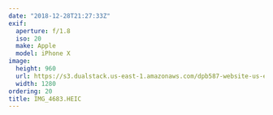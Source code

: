 ```yaml
---
date: "2018-12-28T21:27:33Z"
exif:
  aperture: f/1.8
  iso: 20
  make: Apple
  model: iPhone X
image:
  height: 960
  url: https://s3.dualstack.us-east-1.amazonaws.com/dpb587-website-us-east-1/asset/gallery/2018-colorado-winter-trip/d0547676-fa01-b761-5e80-d92c2e46bfd9~1280.jpg
  width: 1280
ordering: 20
title: IMG_4683.HEIC
---
```

